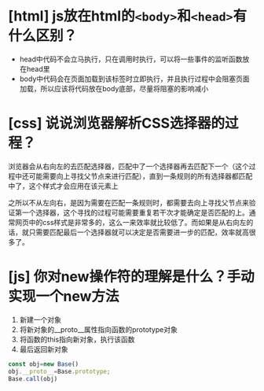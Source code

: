 # [html] js放在html的`<body>`和`<head>`有什么区别？

- head中代码不会立马执行，只在调用时执行，可以将一些事件的监听函数放在head里
- body中代码会在页面加载到该标签时立即执行，并且执行过程中会阻塞页面加载，所以应该将代码放在body底部，尽量将阻塞的影响减小

# [css] 说说浏览器解析CSS选择器的过程？

浏览器会从右向左的去匹配选择器，匹配中了一个选择器再去匹配下一个（这个过程中还可能需要向上寻找父节点来进行匹配），直到一条规则的所有选择器都匹配中了，这个样式才会应用在该元素上

之所以不从左向右，是因为需要在匹配一条规则时，都需要去向上寻找父节点来验证第一个选择器，这个寻找的过程可能需要重复若干次才能确定是否匹配的上。通常网页中的css样式是非常多的，这么一来效率就比较低了。而如果是从右向左的话，就只需要匹配最后一个选择器就可以决定是否需要进一步的匹配，效率就高很多了。

# [js] 你对new操作符的理解是什么？手动实现一个new方法

1. 新建一个对象
2. 将新对象的__proto__属性指向函数的prototype对象
3. 将函数的this指向新对象，执行该函数
4. 最后返回新对象

```javascript
const obj=new Base()
obj.__proto__=Base.prototype;
Base.call(obj)
```
